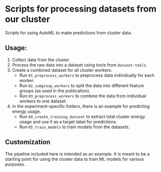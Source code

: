 # Scripts for processing datasets from our cluster


Scripts for using AutoML to make predictions from cluster data.

## Usage:

1. Collect data from the cluster.
2. Process the raw data into a dataset using tools from `dataset-tools`.
3. Create a combined dataset for all cluster workers.
   - Run `01_preprocess_workers` to preprocess data individually for each worker.
   - Run `02_subgroup_workers` to split the data into different feature groups (as used in the publication).
   - Run `03_preprocess_workers` to combine the data from individual workers to one dataset.
4. In the experiment-specific folders, there is an example for predicting energy usage.
   - Run `04_create_training_dataset` to extract total cluster energy usage and use it as a target label for predictions.
   - Run `05_train_models` to train models from the datasets.


## Customization

The pipeline included here is intended as an example. It is meant to be a starting point for using the cluster data
to train ML models for various purposes.